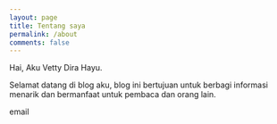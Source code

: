 ```yaml
---
layout: page
title: Tentang saya
permalink: /about
comments: false
---
```


<div class="row justify-content-between">
<div class="col-md-8 pr-5">

<p> Hai, Aku Vetty Dira Hayu.</p>
<p> Selamat datang di blog aku, blog ini bertujuan untuk berbagi informasi menarik dan bermanfaat untuk pembaca dan orang lain. </p>

<p> email </p>

</div>
</div>
